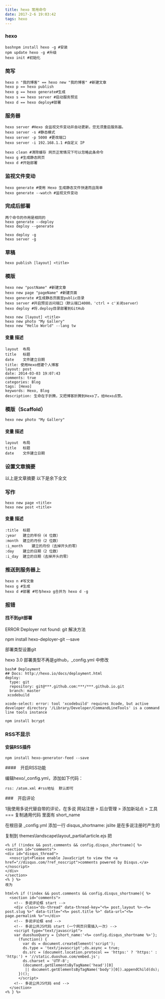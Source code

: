 ```yaml
---
title: hexo 常用命令
date: 2017-2-6 19:03:42
tags: hexo
---
```


### hexo

	bashnpm install hexo -g #安装  
	npm update hexo -g #升级  
	hexo init #初始化

<!--more-->
### 简写

	hexo n "我的博客" == hexo new "我的博客" #新建文章
	hexo p == hexo publish
	hexo g == hexo generate#生成
	hexo s == hexo server #启动服务预览
	hexo d == hexo deploy#部署


### 服务器

	hexo server #Hexo 会监视文件变动并自动更新，您无须重启服务器。
	hexo server -s #静态模式
	hexo server -p 5000 #更改端口
	hexo server -i 192.168.1.1 #自定义 IP
	
	hexo clean #清除缓存 网页正常情况下可以忽略此条命令
	hexo g #生成静态网页
	hexo d #开始部署

### 监视文件变动

	hexo generate #使用 Hexo 生成静态文件快速而且简单
	hexo generate --watch #监视文件变动

### 完成后部署

	两个命令的作用是相同的
	hexo generate --deploy
	hexo deploy --generate
	
	hexo deploy -g
	hexo server -g

### 草稿

	hexo publish [layout] <title>

### 模版

	hexo new "postName" #新建文章
	hexo new page "pageName" #新建页面
	hexo generate #生成静态页面至public目录
	hexo server #开启预览访问端口（默认端口4000，'ctrl + c'关闭server）
	hexo deploy #将.deploy目录部署到GitHub
	
	hexo new [layout] <title>
	hexo new photo "My Gallery"
	hexo new "Hello World" --lang tw

#### 变量	描述

	layout	布局
	title	标题
	date	文件建立日期
	title: 使用Hexo搭建个人博客
	layout: post
	date: 2014-03-03 19:07:43
	comments: true
	categories: Blog
	tags: [Hexo]
	keywords: Hexo, Blog
	description: 生命在于折腾，又把博客折腾到Hexo了。给Hexo点赞。

### 模版（Scaffold）

	hexo new photo "My Gallery"

#### 变量	描述

	layout	布局
	title	标题
	date	文件建立日期

### 设置文章摘要

以上是文章摘要 <!--more--> 以下是余下全文 
### 写作

	hexo new page <title>
	hexo new post <title>

#### 变量	描述

	:title	标题
	:year	建立的年份（4 位数）
	:month	建立的月份（2 位数）
	:i_month	建立的月份（去掉开头的零）
	:day	建立的日期（2 位数）
	:i_day	建立的日期（去掉开头的零）

### 推送到服务器上

	hexo n #写文章
	hexo g #生成
	hexo d #部署 #可与hexo g合并为 hexo d -g

### 报错

#### 找不到git部署

ERROR Deployer not found: git
解决方法

npm install hexo-deployer-git --save

部署类型设置git

hexo 3.0 部署类型不再是github，_config.yml 中修改

	bash# Deployment
	## Docs: http://hexo.io/docs/deployment.html
	deploy:
	  type: git
	  repository: git@***.github.com:***/***.github.io.git
	  branch: master
	 xcodebuild
	
	xcode-select: error: tool 'xcodebuild' requires Xcode, but active developer directory '/Library/Developer/CommandLineTools' is a command line tools instance
	
	npm install bcrypt

### RSS不显示

#### 安装RSS插件

	npm install hexo-generator-feed --save

####　开启RSS功能

编辑hexo/_config.yml，添加如下代码：

	rss: /atom.xml #rss地址  默认即可

###　开启评论

1我使用多说代替自带的评论，在多说 网站注册 > 后台管理 > 添加新站点 > 工具 === 复制通用代码 里面有 short_name

在根目录 _config.yml 添加一行 disqus_shortname: jslite 是在多说注册时产生的

复制到 themes\landscape\layout\_partial\article.ejs
把

	<% if (!index && post.comments && config.disqus_shortname){ %>
	<section id="comments">
	<div id="disqus_thread">
	  <noscript>Please enable JavaScript to view the <a href="//disqus.com/?ref_noscript">comments powered by Disqus.</a></noscript>
	</div>
	</section>
	<% } %>
	改为
	
	html<% if (!index && post.comments && config.disqus_shortname){ %>
	  <section id="comments">
	    <!-- 多说评论框 start -->
	    <div class="ds-thread" data-thread-key="<%= post.layout %>-<%= post.slug %>" data-title="<%= post.title %>" data-url="<%= page.permalink %>"></div>
	    <!-- 多说评论框 end -->
	    <!-- 多说公共JS代码 start (一个网页只需插入一次) -->
	    <script type="text/javascript">
	    var duoshuoQuery = {short_name:'<%= config.disqus_shortname %>'};
	      (function() {
	        var ds = document.createElement('script');
	        ds.type = 'text/javascript';ds.async = true;
	        ds.src = (document.location.protocol == 'https:' ? 'https:' : 'http:') + '//static.duoshuo.com/embed.js';
	        ds.charset = 'UTF-8';
	        (document.getElementsByTagName('head')[0] 
	         || document.getElementsByTagName('body')[0]).appendChild(ds);
	      })();
	      </script>
	    <!-- 多说公共JS代码 end -->
	  </section>
	<% } %>
